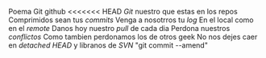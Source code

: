 Poema Git github
<<<<<<< HEAD
*Git* nuestro que estas en los repos
Comprimidos sean tus *commits*
Venga a nosotrros tu *log*
En el local como en el *remote*
Danos hoy nuestro *pull* de cada dia
Perdona nuestros *conflictos*
Como tambien perdonamos los de otros geek
No nos dejes caer en *detached HEAD*
y libranos de *SVN*
"git commit --amend"
